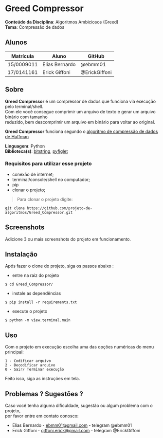 # Greed Compressor

**Conteúdo da Disciplina**: Algoritmos Ambiciosos (Greed)<br>
**Tema**: Compressão de dados

## Alunos
|Matrícula | Aluno | GitHub |
| -- | -- | -- |
| 15/0009011  |  Elias Bernardo | @ebmm01
| 17/0141161  |  Erick Giffoni | @ErickGiffoni

## Sobre 

**Greed Compressor** é um compressor de dados que funciona via execução pelo terminal/shell.<br>
Com ele você consegue comprimir um arquivo de texto e gerar um arquivo binário com tamanho<br>
reduzido, bem descomprimir um arquivo em binário para voltar ao original.<br>

**Greed Compressor** funciona segundo o [algoritmo de compressão de dados de Huffman](https://en.wikipedia.org/wiki/Huffman_coding)


**Linguagem**: Python<br>
**Biblioteca(s)**: [bitstring](https://pypi.org/project/bitstring/), [pyfiglet](https://pypi.org/project/pyfiglet/0.7.5/)

### Requisitos para utilizar esse projeto

- conexão de internet;<br>
- terminal/console/shell no computador;<br>
- pip
- clonar o projeto;

> Para clonar o projeto digite:

    git clone https://github.com/projeto-de-algoritmos/Greed_Compressor.git

## Screenshots
Adicione 3 ou mais screenshots do projeto em funcionamento.


## Instalação 

Após fazer o clone do projeto, siga os passos abaixo :

- entre na raiz do projeto

>
    $ cd Greed_Compressor/

- instale as dependências

>

    $ pip install -r requirements.txt

- execute o projeto

>

    $ python -m view.terminal.main

## Uso 

Com o projeto em execução escolha uma das opções numéricas do menu principal:

````
1 - Codificar arquivo
2 - Decodificar arquivo
0 - Sair/ Terminar execução
````
Feito isso, siga as instruções em tela.

## Problemas ? Sugestões ?

Caso você tenha alguma dificuldade, sugestão ou algum problema com o projeto,<br>
por favor entre em contato conosco:

- Elias Bernardo - ebmm01@gmail.com - telegram @ebmm01
- Erick Giffoni - giffoni.erick@gmail.com - telegram @ErickGiffoni<br>





